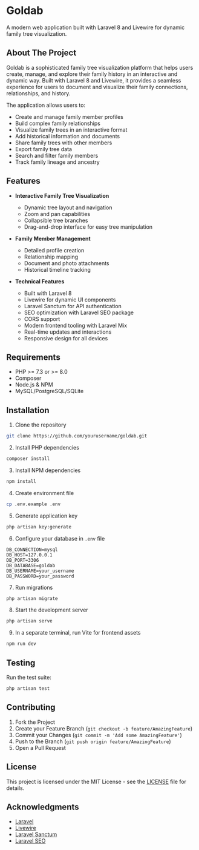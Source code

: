 # Goldab

A modern web application built with Laravel 8 and Livewire for dynamic family tree visualization.

## About The Project

Goldab is a sophisticated family tree visualization platform that helps users create, manage, and explore their family history in an interactive and dynamic way. Built with Laravel 8 and Livewire, it provides a seamless experience for users to document and visualize their family connections, relationships, and history.

The application allows users to:
- Create and manage family member profiles
- Build complex family relationships
- Visualize family trees in an interactive format
- Add historical information and documents
- Share family trees with other members
- Export family tree data
- Search and filter family members
- Track family lineage and ancestry

## Features

- **Interactive Family Tree Visualization**
  - Dynamic tree layout and navigation
  - Zoom and pan capabilities
  - Collapsible tree branches
  - Drag-and-drop interface for easy tree manipulation

- **Family Member Management**
  - Detailed profile creation
  - Relationship mapping
  - Document and photo attachments
  - Historical timeline tracking

- **Technical Features**
  - Built with Laravel 8
  - Livewire for dynamic UI components
  - Laravel Sanctum for API authentication
  - SEO optimization with Laravel SEO package
  - CORS support
  - Modern frontend tooling with Laravel Mix
  - Real-time updates and interactions
  - Responsive design for all devices

## Requirements

- PHP >= 7.3 or >= 8.0
- Composer
- Node.js & NPM
- MySQL/PostgreSQL/SQLite

## Installation

1. Clone the repository
```bash
git clone https://github.com/yourusername/goldab.git
```

2. Install PHP dependencies
```bash
composer install
```

3. Install NPM dependencies
```bash
npm install
```

4. Create environment file
```bash
cp .env.example .env
```

5. Generate application key
```bash
php artisan key:generate
```

6. Configure your database in `.env` file
```env
DB_CONNECTION=mysql
DB_HOST=127.0.0.1
DB_PORT=3306
DB_DATABASE=goldab
DB_USERNAME=your_username
DB_PASSWORD=your_password
```

7. Run migrations
```bash
php artisan migrate
```

8. Start the development server
```bash
php artisan serve
```

9. In a separate terminal, run Vite for frontend assets
```bash
npm run dev
```

## Testing

Run the test suite:
```bash
php artisan test
```

## Contributing

1. Fork the Project
2. Create your Feature Branch (`git checkout -b feature/AmazingFeature`)
3. Commit your Changes (`git commit -m 'Add some AmazingFeature'`)
4. Push to the Branch (`git push origin feature/AmazingFeature`)
5. Open a Pull Request

## License

This project is licensed under the MIT License - see the [LICENSE](LICENSE) file for details.

## Acknowledgments

- [Laravel](https://laravel.com)
- [Livewire](https://laravel-livewire.com)
- [Laravel Sanctum](https://laravel.com/docs/sanctum)
- [Laravel SEO](https://github.com/romanzipp/Laravel-SEO)

